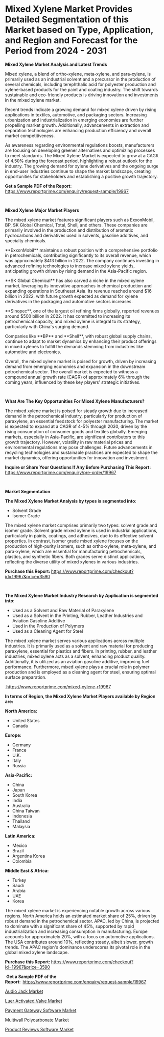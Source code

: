 <p><h1>Mixed Xylene Market Provides Detailed Segmentation of this Market based on Type, Application, and Region and Forecast for the Period from 2024 - 2031</h1></p><p><strong>Mixed Xylene Market Analysis and Latest Trends</strong></p>
<p><p>Mixed xylene, a blend of ortho-xylene, meta-xylene, and para-xylene, is primarily used as an industrial solvent and a precursor in the production of several chemicals, including terephthalic acid for polyester production and xylene-based products for the paint and coating industry. The shift towards sustainable and eco-friendly products is driving innovation and investments in the mixed xylene market. </p><p>Recent trends indicate a growing demand for mixed xylene driven by rising applications in textiles, automotive, and packaging sectors. Increasing urbanization and industrialization in emerging economies are further propelling market growth. Additionally, advancements in extraction and separation technologies are enhancing production efficiency and overall market competitiveness. </p><p>As awareness regarding environmental regulations boosts, manufacturers are focusing on developing greener alternatives and optimizing processes to meet standards. The Mixed Xylene Market is expected to grow at a CAGR of 4.50% during the forecast period, highlighting a robust outlook for the industry. The growing demand for xylene derivatives and the ongoing surge in end-user industries continue to shape the market landscape, creating opportunities for stakeholders and establishing a positive growth trajectory.</p></p>
<p><strong>Get a Sample PDF of the Report:&nbsp;</strong> <a href="https://www.reportprime.com/enquiry/request-sample/19967?utm_campaign=62&utm_medium=2&utm_source=Github&utm_content=ia&utm_term=24112024&utm_id=mixed-xylene">https://www.reportprime.com/enquiry/request-sample/19967</a></p>
<p>&nbsp;</p>
<p><strong>Mixed Xylene Major Market Players</strong></p>
<p><p>The mixed xylene market features significant players such as ExxonMobil, BP, SK Global Chemical, Total, Shell, and others. These companies are primarily involved in the production and distribution of aromatic hydrocarbons and derivatives used in solvents, gasoline additives, and specialty chemicals.</p><p>**ExxonMobil** maintains a robust position with a comprehensive portfolio in petrochemicals, contributing significantly to its overall revenue, which was approximately $413 billion in 2022. The company continues investing in advanced refining technologies to increase mixed xylene yields, anticipating growth driven by rising demand in the Asia-Pacific region.</p><p>**SK Global Chemical** has also carved a niche in the mixed xylene market, leveraging its innovative approaches in chemical production and expanding operations in Southeast Asia. Its revenue reached around $16 billion in 2022, with future growth expected as demand for xylene derivatives in the packaging and automotive sectors increases.</p><p>**Sinopec**, one of the largest oil refining firms globally, reported revenues around $500 billion in 2022. It has committed to increasing its petrochemical capacity, and mixed xylene is integral to its strategy, particularly with China's surging demand. </p><p>Companies like **BP** and **Shell**, with robust global supply chains, continue to adapt to market dynamics by enhancing their product offerings in mixed xylenes to fulfill the demands stemming from industries like automotive and electronics.</p><p>Overall, the mixed xylene market is poised for growth, driven by increasing demand from emerging economies and expansion in the downstream petrochemical sector. The overall market is expected to witness a compound annual growth rate (CAGR) of approximately 6% through the coming years, influenced by these key players’ strategic initiatives.</p></p>
<p>&nbsp;</p>
<p><strong>What Are The Key Opportunities For Mixed Xylene Manufacturers?</strong></p>
<p><p>The mixed xylene market is poised for steady growth due to increased demand in the petrochemical industry, particularly for production of paraxylene, an essential feedstock for polyester manufacturing. The market is expected to expand at a CAGR of 4-5% through 2030, driven by the rising consumption of consumer goods and textiles globally. Emerging markets, especially in Asia-Pacific, are significant contributors to this growth trajectory. However, volatility in raw material prices and environmental regulations may pose challenges. Future advancements in recycling technologies and sustainable practices are expected to shape the market dynamics, offering opportunities for innovation and investment.</p></p>
<p><strong>Inquire or Share Your Questions If Any Before Purchasing This Report:</strong> <a href="https://www.reportprime.com/enquiry/pre-order/19967?utm_campaign=62&utm_medium=2&utm_source=Github&utm_content=ia&utm_term=24112024&utm_id=mixed-xylene">https://www.reportprime.com/enquiry/pre-order/19967</a></p>
<p>&nbsp;</p>
<p><strong>Market Segmentation</strong></p>
<p><strong>The Mixed Xylene Market Analysis by types is segmented into:</strong></p>
<p><ul><li>Solvent Grade</li><li>Isomer Grade</li></ul></p>
<p><p>The mixed xylene market comprises primarily two types: solvent grade and isomer grade. Solvent grade mixed xylene is used in industrial applications, particularly in paints, coatings, and adhesives, due to its effective solvent properties. In contrast, isomer grade mixed xylene focuses on the production of high-purity isomers, such as ortho-xylene, meta-xylene, and para-xylene, which are essential for manufacturing petrochemicals, plastics, and synthetic fibers. Both grades serve distinct applications, reflecting the diverse utility of mixed xylenes in various industries.</p></p>
<p><strong>Purchase this Report:&nbsp;</strong><a href="https://www.reportprime.com/checkout?id=19967&price=3590&utm_campaign=62&utm_medium=2&utm_source=Github&utm_content=ia&utm_term=24112024&utm_id=mixed-xylene">https://www.reportprime.com/checkout?id=19967&price=3590</a></p>
<p>&nbsp;</p>
<p><strong>The Mixed Xylene Market Industry Research by Application is segmented into:</strong></p>
<p><ul><li>Used as a Solvent and Raw Material of Paraxylene</li><li>Used as a Solvent in the Printing, Rubber, Leather Industries and Aviation Gasoline Additive</li><li>Used in the Production of Polymers</li><li>Used as a Cleaning Agent for Steel</li></ul></p>
<p><p>The mixed xylene market serves various applications across multiple industries. It is primarily used as a solvent and raw material for producing paraxylene, essential for plastics and fibers. In printing, rubber, and leather industries, mixed xylene acts as a solvent, enhancing product quality. Additionally, it is utilized as an aviation gasoline additive, improving fuel performance. Furthermore, mixed xylene plays a crucial role in polymer production and is employed as a cleaning agent for steel, ensuring optimal surface preparation.</p></p>
<p><a href="https://www.reportprime.com/mixed-xylene-r19967?utm_campaign=62&utm_medium=2&utm_source=Github&utm_content=ia&utm_term=24112024&utm_id=mixed-xylene">&nbsp;https://www.reportprime.com/mixed-xylene-r19967</a></p>
<p><strong>In terms of Region, the Mixed Xylene Market Players available by Region are:</strong></p>
<p>
    <p> <strong> North America: </strong>
        <ul>
            <li>United States</li>
            <li>Canada</li>
        </ul>
        </p> 
    <p> <strong> Europe: </strong>
        <ul>
            <li>Germany</li>
            <li>France</li>
            <li>U.K.</li>
            <li>Italy</li>
            <li>Russia</li>
        </ul>
        </p> 
    <p> <strong> Asia-Pacific: </strong>
        <ul>
            <li>China</li>
            <li>Japan</li>
            <li>South Korea</li>
            <li>India</li>
            <li>Australia</li>
            <li>China Taiwan</li>
            <li>Indonesia</li>
            <li>Thailand</li>
            <li>Malaysia</li>
        </ul>
        </p> 
    <p> <strong> Latin America: </strong>
        <ul>
            <li>Mexico</li>
            <li>Brazil</li>
            <li>Argentina Korea</li>
            <li>Colombia</li>
        </ul>
        </p> 
    <p> <strong> Middle East & Africa: </strong>
        <ul>
            <li>Turkey</li>
            <li>Saudi</li>
            <li>Arabia</li>
            <li>UAE</li>
            <li>Korea</li>
        </ul>
    </p>
    </p>
<p><p>The mixed xylene market is experiencing notable growth across various regions. North America holds an estimated market share of 25%, driven by robust demand in the petrochemical sector. APAC, led by China, is projected to dominate with a significant share of 45%, supported by rapid industrialization and increasing consumption in manufacturing. Europe accounts for approximately 20%, with a focus on automotive applications. The USA contributes around 10%, reflecting steady, albeit slower, growth trends. The APAC region's dominance underscores its pivotal role in the global mixed xylene landscape.</p></p>
<p><strong>Purchase this Report: </strong><a href="https://www.reportprime.com/checkout?id=19967&price=3590&utm_campaign=62&utm_medium=2&utm_source=Github&utm_content=ia&utm_term=24112024&utm_id=mixed-xylene">https://www.reportprime.com/checkout?id=19967&price=3590</a></p>
<p>&nbsp;<strong>Get a Sample PDF of the Report:&nbsp;&nbsp;</strong><a href="https://www.reportprime.com/enquiry/request-sample/19967?utm_campaign=62&utm_medium=2&utm_source=Github&utm_content=ia&utm_term=24112024&utm_id=mixed-xylene">https://www.reportprime.com/enquiry/request-sample/19967</a></p>
<p><strong></strong></p>
<p><p><a href="https://www.linkedin.com/pulse/audio-jack-market-research-report-forecast-growth-prospects-yuh8e?utm_campaign=62&utm_medium=2&utm_source=Github&utm_content=ia&utm_term=24112024&utm_id=mixed-xylene">Audio Jack Market</a></p><p><a href="https://www.linkedin.com/pulse/analysis-market-luer-activated-valve-illuminating-elements-vxmbe?utm_campaign=62&utm_medium=2&utm_source=Github&utm_content=ia&utm_term=24112024&utm_id=mixed-xylene">Luer Activated Valve Market</a></p><p><a href="https://issuu.com/reportprime-2/docs/payment-gateway-software-market-siz_905b054f9c8770?utm_campaign=62&utm_medium=2&utm_source=Github&utm_content=ia&utm_term=24112024&utm_id=mixed-xylene">Payment Gateway Software Market</a></p><p><a href="https://github.com/hgf64gh/Market-Research-Report-List-1/blob/main/multiwall-polycarbonate-market.md?utm_campaign=62&utm_medium=2&utm_source=Github&utm_content=ia&utm_term=24112024&utm_id=mixed-xylene">Multiwall Polycarbonate Market</a></p><p><a href="https://issuu.com/reportprime-2/docs/product-reviews-software-market-siz_e78f3f8e6378c2?utm_campaign=62&utm_medium=2&utm_source=Github&utm_content=ia&utm_term=24112024&utm_id=mixed-xylene">Product Reviews Software Market</a></p></p>